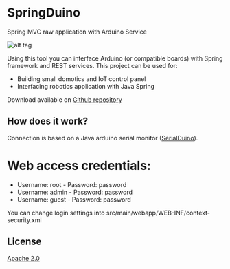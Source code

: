 # SpringDuino
Spring MVC raw application with Arduino Service

![alt tag](https://github.com/emanuelepaiano/jirduino/blob/master/SpringDuino/springduino.png?raw=true)

Using this tool you can interface Arduino (or compatible boards) with Spring framework and REST services.
This project can be used for:
<ul>
<li>Building small domotics and IoT control panel</li>
<li>Interfacing robotics application with Java Spring</li>
</ul>

Download available on <a href="https://github.com/emanuelepaiano/SpringDuino">Github repository</a>

<h2 class="section-heading">How does it work?</h2>
Connection is based on a Java arduino serial monitor (<a href="https://github.com/emanuelepaiano/serialduino">SerialDuino</a>).


<h1 class="section-heading">Web access credentials:</h1>
<ul>
<li>Username: root - Password: password</li>
<li>Username: admin - Password: password</li>
<li>Username: guest - Password: password</li>
</ul>

You can change login settings into src/main/webapp/WEB-INF/context-security.xml
 

<h2 class="section-heading">License</h2>
<a href="http://www.apache.org/licenses/LICENSE-2.0">Apache 2.0</a>
